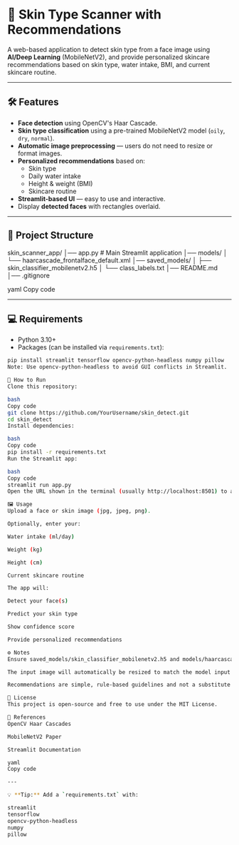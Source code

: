 # 💆 Skin Type Scanner with Recommendations

A web-based application to detect skin type from a face image using **AI/Deep Learning** (MobileNetV2), and provide personalized skincare recommendations based on skin type, water intake, BMI, and current skincare routine.

---

## 🛠 Features

- **Face detection** using OpenCV's Haar Cascade.  
- **Skin type classification** using a pre-trained MobileNetV2 model (`oily`, `dry`, `normal`).  
- **Automatic image preprocessing** — users do not need to resize or format images.  
- **Personalized recommendations** based on:
  - Skin type
  - Daily water intake
  - Height & weight (BMI)
  - Skincare routine
- **Streamlit-based UI** — easy to use and interactive.  
- Display **detected faces** with rectangles overlaid.

---

## 📁 Project Structure

skin_scanner_app/
│── app.py # Main Streamlit application
│── models/
│ └── haarcascade_frontalface_default.xml
│── saved_models/
│ ├── skin_classifier_mobilenetv2.h5
│ └── class_labels.txt
│── README.md
│── .gitignore

yaml
Copy code

---

## 💻 Requirements

- Python 3.10+  
- Packages (can be installed via `requirements.txt`):

```bash
pip install streamlit tensorflow opencv-python-headless numpy pillow
Note: Use opencv-python-headless to avoid GUI conflicts in Streamlit.

🚀 How to Run
Clone this repository:

bash
Copy code
git clone https://github.com/YourUsername/skin_detect.git
cd skin_detect
Install dependencies:

bash
Copy code
pip install -r requirements.txt
Run the Streamlit app:

bash
Copy code
streamlit run app.py
Open the URL shown in the terminal (usually http://localhost:8501) to access the app.

🖼 Usage
Upload a face or skin image (jpg, jpeg, png).

Optionally, enter your:

Water intake (ml/day)

Weight (kg)

Height (cm)

Current skincare routine

The app will:

Detect your face(s)

Predict your skin type

Show confidence score

Provide personalized recommendations

⚙️ Notes
Ensure saved_models/skin_classifier_mobilenetv2.h5 and models/haarcascade_frontalface_default.xml are present.

The input image will automatically be resized to match the model input (160x160).

Recommendations are simple, rule-based guidelines and not a substitute for professional dermatological advice.

📌 License
This project is open-source and free to use under the MIT License.

🔗 References
OpenCV Haar Cascades

MobileNetV2 Paper

Streamlit Documentation

yaml
Copy code

---

💡 **Tip:** Add a `requirements.txt` with:

streamlit
tensorflow
opencv-python-headless
numpy
pillow
